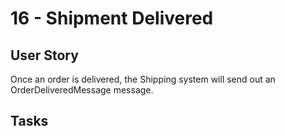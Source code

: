 # 16 - Shipment Delivered

## User Story
Once an order is delivered, the Shipping system will send out an OrderDeliveredMessage message.

## Tasks
